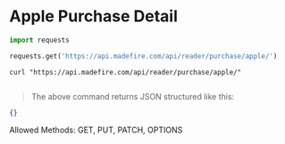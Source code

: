 # Apple Purchase Detail

```python
import requests

requests.get('https://api.madefire.com/api/reader/purchase/apple/')
```

```shell
curl "https://api.madefire.com/api/reader/purchase/apple/"
```

```javascript
```

> The above command returns JSON structured like this:

```json
{}
```

Allowed Methods: GET, PUT, PATCH, OPTIONS



